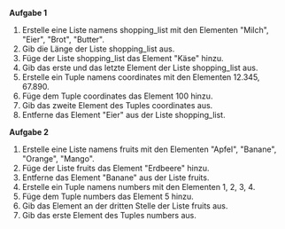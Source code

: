__Aufgabe 1__

1.	Erstelle eine Liste namens shopping_list mit den Elementen "Milch", "Eier", "Brot", "Butter".
2.	Gib die Länge der Liste shopping_list aus.
3.	Füge der Liste shopping_list das Element "Käse" hinzu.
4.	Gib das erste und das letzte Element der Liste shopping_list aus.
5.	Erstelle ein Tuple namens coordinates mit den Elementen 12.345, 67.890.
6.	Füge dem Tuple coordinates das Element 100 hinzu.
7.	Gib das zweite Element des Tuples coordinates aus.
8.	Entferne das Element "Eier" aus der Liste shopping_list.

__Aufgabe 2__

1.	Erstelle eine Liste namens fruits mit den Elementen "Apfel", "Banane", "Orange", "Mango".
2.	Füge der Liste fruits das Element "Erdbeere" hinzu.
3.	Entferne das Element "Banane" aus der Liste fruits.
4.	Erstelle ein Tuple namens numbers mit den Elementen 1, 2, 3, 4.
5.	Füge dem Tuple numbers das Element 5 hinzu.
6.	Gib das Element an der dritten Stelle der Liste fruits aus.
7.	Gib das erste Element des Tuples numbers aus.
